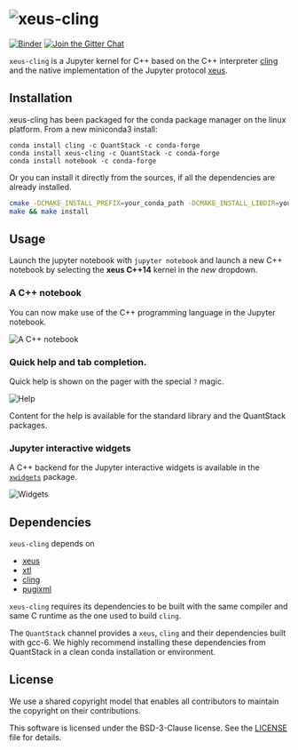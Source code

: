 # ![xeus-cling](http://quantstack.net/assets/images/xeus-cling.svg)

[![Binder](https://img.shields.io/badge/launch-binder-brightgreen.svg)](https://beta.mybinder.org/v2/gh/QuantStack/xeus-cling/0.0.6?filepath=notebooks/xcpp.ipynb)
[![Join the Gitter Chat](https://badges.gitter.im/Join%20Chat.svg)](https://gitter.im/QuantStack/Lobby?utm_source=badge&utm_medium=badge&utm_campaign=pr-badge&utm_content=badge)

`xeus-cling` is a Jupyter kernel for C++ based on the C++ interpreter [cling](https://github.com/root-project/cling) and
the native implementation of the Jupyter protocol [xeus](https://github.com/QuantStack/xeus).

## Installation

xeus-cling has been packaged for the conda package manager on the linux platform. From a new miniconda3 install:

```
conda install cling -c QuantStack -c conda-forge
conda install xeus-cling -c QuantStack -c conda-forge
conda install notebook -c conda-forge
```

Or you can install it directly from the sources, if all the dependencies are already installed.

```bash
cmake -DCMAKE_INSTALL_PREFIX=your_conda_path -DCMAKE_INSTALL_LIBDIR=your_conda_path/lib
make && make install
```

## Usage

Launch the jupyter notebook with `jupyter notebook` and launch a new C++ notebook by selecting the **xeus C++14** kernel in the *new* dropdown.

### A C++ notebook

You can now make use of the C++ programming language in the Jupyter notebook.

![A C++ notebook](notebook.png)

### Quick help and tab completion.

Quick help is shown on the pager with the special `?` magic. 

![Help](help.png)

Content for the help is available for the standard library and the QuantStack packages.

### Jupyter interactive widgets

A C++ backend for the Jupyter interactive widgets is available in the [`xwidgets`](https://github.com/QuantStack/xwidgets/) package.

![Widgets](widgets.gif)

## Dependencies

``xeus-cling`` depends on

 - [xeus](https://github.com/QuantStack/xeus)
 - [xtl](https://github.com/QuantStack/xtl)
 - [cling](https://github.com/root-project/cling)
 - [pugixml](https://github.com/zeux/pugixml)

`xeus-cling` requires its dependencies to be built with the same compiler and same C runtime as the one used to build `cling`. 

The `QuantStack` channel provides a `xeus`, `cling` and their dependencies built with gcc-6. We highly recommend installing
these dependencies from QuantStack in a clean conda installation or environment.

## License

We use a shared copyright model that enables all contributors to maintain the
copyright on their contributions.

This software is licensed under the BSD-3-Clause license. See the [LICENSE](LICENSE) file for details.
